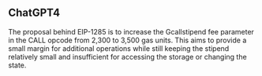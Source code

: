 ## ChatGPT4

The proposal behind EIP-1285 is to increase the Gcallstipend fee parameter in the CALL opcode from 2,300 to 3,500 gas units. This aims to provide a small margin for additional operations while still keeping the stipend relatively small and insufficient for accessing the storage or changing the state.

